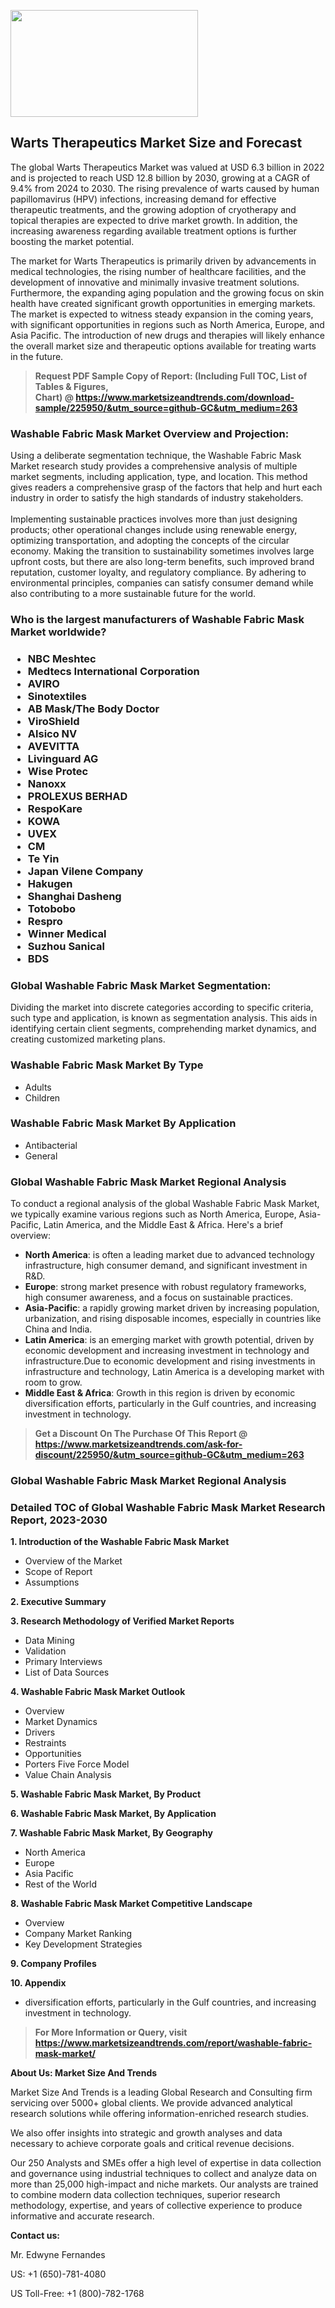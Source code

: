 <p><img class="alignnone size-medium wp-image-20088" src="https://ffe5etoiles.com/wp-content/uploads/2024/12/MST1-300x171.png" alt="" width="300" height="171" /></p><h2>Warts Therapeutics Market Size and Forecast</h2><p>The global Warts Therapeutics Market was valued at USD 6.3 billion in 2022 and is projected to reach USD 12.8 billion by 2030, growing at a CAGR of 9.4% from 2024 to 2030. The rising prevalence of warts caused by human papillomavirus (HPV) infections, increasing demand for effective therapeutic treatments, and the growing adoption of cryotherapy and topical therapies are expected to drive market growth. In addition, the increasing awareness regarding available treatment options is further boosting the market potential.</p><p>The market for Warts Therapeutics is primarily driven by advancements in medical technologies, the rising number of healthcare facilities, and the development of innovative and minimally invasive treatment solutions. Furthermore, the expanding aging population and the growing focus on skin health have created significant growth opportunities in emerging markets. The market is expected to witness steady expansion in the coming years, with significant opportunities in regions such as North America, Europe, and Asia Pacific. The introduction of new drugs and therapies will likely enhance the overall market size and therapeutic options available for treating warts in the future.</p></p><blockquote id="" class=""><strong>Request PDF Sample Copy of Report: (Including Full TOC, List of Tables &amp; Figures, Chart)&nbsp;@&nbsp;<strong><a href="https://www.marketsizeandtrends.com/download-sample/225950/&utm_source=github-GC&utm_medium=263" target="_blank">https://www.marketsizeandtrends.com/download-sample/225950/&utm_source=github-GC&utm_medium=263</a></strong></strong></blockquote><h3 id="" class="">Washable Fabric Mask Market&nbsp;Overview and Projection:</h3><p id="" class="">Using a deliberate segmentation technique, the Washable Fabric Mask Market research study provides a comprehensive analysis of multiple market segments, including application, type, and location. This method gives readers a comprehensive grasp of the factors that help and hurt each industry in order to satisfy the high standards of industry stakeholders. <br /> <br />Implementing sustainable practices involves more than just designing products; other operational changes include using renewable energy, optimizing transportation, and adopting the concepts of the circular economy. Making the transition to sustainability sometimes involves large upfront costs, but there are also long-term benefits, such improved brand reputation, customer loyalty, and regulatory compliance. By adhering to environmental principles, companies can satisfy consumer demand while also contributing to a more sustainable future for the world.</p><h3 id="" class="">Who is the largest manufacturers of&nbsp;Washable Fabric Mask Market worldwide?</h3><h3 class=""><p><ul><li>NBC Meshtec </li><li> Medtecs International Corporation </li><li> AVIRO </li><li> Sinotextiles </li><li> AB Mask/The Body Doctor </li><li> ViroShield </li><li> Alsico NV </li><li> AVEVITTA </li><li> Livinguard AG </li><li> Wise Protec </li><li> Nanoxx </li><li> PROLEXUS BERHAD </li><li> RespoKare </li><li> KOWA </li><li> UVEX </li><li> CM </li><li> Te Yin </li><li> Japan Vilene Company </li><li> Hakugen </li><li> Shanghai Dasheng </li><li> Totobobo </li><li> Respro </li><li> Winner Medical </li><li> Suzhou Sanical </li><li> BDS</li></ul></p></h3><h3 id="" class="">Global&nbsp;Washable Fabric Mask Market Segmentation:</h3><p id="" class="">Dividing the market into discrete categories according to specific criteria, such type and application, is known as segmentation analysis. This aids in identifying certain client segments, comprehending market dynamics, and creating customized marketing plans.</p><h3 id="" class="">Washable Fabric Mask Market&nbsp;By Type</h3><p><p><ul><li>Adults</li><li> Children</p></li></ul></p></p><h3 id="" class="">Washable Fabric Mask Market&nbsp;By Application</h3><p class=""><p><ul><li>Antibacterial</li><li> General</li></ul></p></p><h3 id="" class="">Global Washable Fabric Mask Market Regional Analysis</h3><p id="" class="">To conduct a regional analysis of the global Washable Fabric Mask Market, we typically examine various regions such as North America, Europe, Asia-Pacific, Latin America, and the Middle East &amp; Africa. Here's a brief overview:</p><ul><li><strong>North America</strong>: is often a leading market due to advanced technology infrastructure, high consumer demand, and significant investment in R&amp;D.</li><li><strong>Europe</strong>: strong market presence with robust regulatory frameworks, high consumer awareness, and a focus on sustainable practices.</li><li><strong>Asia-Pacific</strong>: a rapidly growing market driven by increasing population, urbanization, and rising disposable incomes, especially in countries like China and India.</li><li><strong>Latin America</strong>: is an emerging market with growth potential, driven by economic development and increasing investment in technology and infrastructure.Due to economic development and rising investments in infrastructure and technology, Latin America is a developing market with room to grow.</li><li><strong>Middle East &amp; Africa</strong>: Growth in this region is driven by economic diversification efforts, particularly in the Gulf countries, and increasing investment in technology.</li></ul><blockquote id="" class=""><strong>Get a Discount On The Purchase Of This Report @ <strong><a href="https://www.marketsizeandtrends.com/ask-for-discount/225950/&utm_source=github-GC&utm_medium=263" target="_blank">https://www.marketsizeandtrends.com/ask-for-discount/225950/&utm_source=github-GC&utm_medium=263</a></strong></strong></blockquote><h3 id="" class="">Global Washable Fabric Mask Market Regional Analysis</h3><h3 id="" class="">Detailed TOC of Global Washable Fabric Mask Market Research Report, 2023-2030</h3><p id="" class=""><strong>1. Introduction of the Washable Fabric Mask Market</strong></p><ul><li>Overview of the Market</li><li>Scope of Report</li><li>Assumptions</li></ul><p id="" class=""><strong>2. Executive Summary</strong></p><p id="" class=""><strong>3. Research Methodology of Verified Market Reports</strong></p><ul><li>Data Mining</li><li>Validation</li><li>Primary Interviews</li><li>List of Data Sources</li></ul><p id="" class=""><strong>4. Washable Fabric Mask Market Outlook</strong></p><ul><li>Overview</li><li>Market Dynamics</li><li>Drivers</li><li>Restraints</li><li>Opportunities</li><li>Porters Five Force Model</li><li>Value Chain Analysis</li></ul><p id="" class=""><strong>5. Washable Fabric Mask Market, By Product</strong></p><p id="" class=""><strong>6. Washable Fabric Mask Market, By Application</strong></p><p id="" class=""><strong>7. Washable Fabric Mask Market, By Geography</strong></p><ul><li>North America</li><li>Europe</li><li>Asia Pacific</li><li>Rest of the World</li></ul><p id="" class=""><strong>8. Washable Fabric Mask Market Competitive Landscape</strong></p><ul><li>Overview</li><li>Company Market Ranking</li><li>Key Development Strategies</li></ul><p id="" class=""><strong>9. Company Profiles</strong></p><p id="" class=""><strong>10. Appendix</strong></p><ul><li>diversification efforts, particularly in the Gulf countries, and increasing investment in technology.</li></ul><blockquote id="" class=""><strong>For More Information or Query, visit <strong><strong><a href="https://www.marketsizeandtrends.com/report/washable-fabric-mask-market/" target="_blank">https://www.marketsizeandtrends.com/report/washable-fabric-mask-market/</a></strong></strong></strong></blockquote><p id="" class=""><strong>About Us: Market Size And Trends</strong></p><p id="" class="">Market Size And Trends is a leading Global Research and Consulting firm servicing over 5000+ global clients. We provide advanced analytical research solutions while offering information-enriched research studies.</p><p id="" class="">We also offer insights into strategic and growth analyses and data necessary to achieve corporate goals and critical revenue decisions.</p><p id="" class="">Our 250 Analysts and SMEs offer a high level of expertise in data collection and governance using industrial techniques to collect and analyze data on more than 25,000 high-impact and niche markets. Our analysts are trained to combine modern data collection techniques, superior research methodology, expertise, and years of collective experience to produce informative and accurate research.</p><p id="" class=""><strong>Contact us:</strong></p><p id="" class="">Mr. Edwyne Fernandes</p><p id="" class="">US: +1 (650)-781-4080</p><p id="" class="">US Toll-Free: +1 (800)-782-1768</p>
